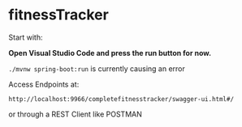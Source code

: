 # fitnessTracker




Start with:

**Open Visual Studio Code and press the run button for now.**

`./mvnw spring-boot:run` is currently causing an error



Access Endpoints at:

`http://localhost:9966/completefitnesstracker/swagger-ui.html#/`

or through a REST Client like POSTMAN

